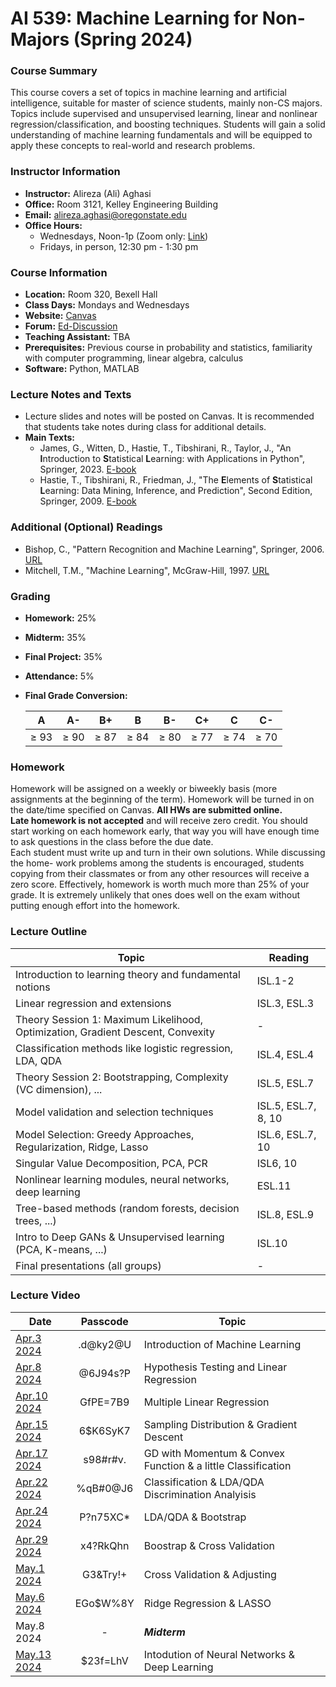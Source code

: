 # AI 539: Machine Learning for Non-Majors (Spring 2024)

### Course Summary
This course covers a set of topics in machine learning and artificial intelligence, suitable for master of science students, mainly non-CS majors. Topics include supervised and unsupervised learning, linear and nonlinear regression/classification, and boosting techniques. Students will gain a solid understanding of machine learning fundamentals and will be equipped to apply these concepts to real-world and research problems.

### Instructor Information
- **Instructor:** Alireza (Ali) Aghasi
- **Office:** Room 3121, Kelley Engineering Building
- **Email:** [alireza.aghasi@oregonstate.edu](mailto:alireza.aghasi@oregonstate.edu)
- **Office Hours:**
  - Wednesdays, Noon-1p (Zoom only: [Link](https://oregonstate.zoom.us/j/2272200572?pwd=c1dPRlF1akY4QzRJUS9wOFVGaGIrQT09))
  - Fridays, in person, 12:30 pm - 1:30 pm

### Course Information
- **Location:** Room 320, Bexell Hall
- **Class Days:** Mondays and Wednesdays
- **Website:** [Canvas](https://canvas.oregonstate.edu/courses/1954644)
- **Forum:** [Ed-Discussion](https://edstem.org/us/courses/57825/discussion/)
- **Teaching Assistant:** TBA
- **Prerequisites:** Previous course in probability and statistics, familiarity with computer programming, linear algebra, calculus
- **Software:** Python, MATLAB

### Lecture Notes and Texts
- Lecture slides and notes will be posted on Canvas. It is recommended that students take notes during class for additional details.
- **Main Texts:**
  - James, G., Witten, D., Hastie, T., Tibshirani, R., Taylor, J., "An **I**ntroduction to **S**tatistical **L**earning: with Applications in Python", Springer, 2023. [E-book](https://www.statlearning.com/)
  - Hastie, T., Tibshirani, R., Friedman, J., "The **E**lements of **S**tatistical **L**earning: Data Mining, Inference, and Prediction", Second Edition, Springer, 2009. [E-book](https://goo.gl/xgr63x)

### Additional (Optional) Readings
- Bishop, C., "Pattern Recognition and Machine Learning", Springer, 2006. [URL](https://goo.gl/56GFVv)
- Mitchell, T.M., "Machine Learning", McGraw-Hill, 1997. [URL](https://goo.gl/HrBDtK)

### Grading
- **Homework:** 25%
- **Midterm:** 35%
- **Final Project:** 35%
- **Attendance:** 5%
- **Final Grade Conversion:**

  | A | A- | B+ | B | B- | C+ | C | C- |
  | :-: | :-: | :-: | :-: | :-: | :-: | :-: | :-: |
  | ≥ 93 | ≥ 90 | ≥ 87 | ≥ 84 | ≥ 80 | ≥ 77 | ≥ 74 | ≥ 70 |

### Homework
Homework will be assigned on a weekly or biweekly basis (more assignments at the beginning of the term). Homework will be turned in on the date/time specified on Canvas. **All HWs are submitted online.** <br>
**Late homework is not accepted** and will receive zero credit. You should start working on each homework early, that way you will have enough time to ask questions in the class before the due date.<br>
Each student must write up and turn in their own solutions. While discussing the home- work problems among the students is encouraged, students copying from their classmates or from any other resources will receive a zero score.
Effectively, homework is worth much more than 25% of your grade. It is extremely unlikely that ones does well on the exam without putting enough effort into the homework.

### Lecture Outline
| Topic | Reading |
| - | - |
| Introduction to learning theory and fundamental notions | ISL.1-2 |
| Linear regression and extensions | ISL.3, ESL.3 |
| Theory Session 1: Maximum Likelihood, Optimization, Gradient Descent, Convexity | - |
| Classification methods like logistic regression, LDA, QDA | ISL.4, ESL.4 |
| Theory Session 2: Bootstrapping, Complexity (VC dimension), ... | ISL.5, ESL.7 |
| Model validation and selection techniques | ISL.5, ESL.7, 8, 10 |
| Model Selection: Greedy Approaches, Regularization, Ridge, Lasso  | ISL.6, ESL.7, 10 |
| Singular Value Decomposition, PCA, PCR | ISL6, 10 |
| Nonlinear learning modules, neural networks, deep learning | ESL.11 |
| Tree-based methods (random forests, decision trees, ...) | ISL.8, ESL.9 |
| Intro to Deep GANs & Unsupervised learning (PCA, K-means, ...) | ISL.10 |
| Final presentations (all groups) | - |

### Lecture Video
| Date | Passcode | Topic |
| - | :-: | - |
| [Apr.3 2024](https://oregonstate.zoom.us/rec/share/6yNGpLQ2sflQ9bi4wefIHLyox2mnlmrLl2DbIqsVscmWjt22J2AkDAXKOezqOnB5.sRqjfqwghzisVI9R) | .d@ky2@U | Introduction of Machine Learning |
| [Apr.8 2024](https://oregonstate.zoom.us/rec/share/AfEQGDEQ1VdbLPGeFNwOSm8Pp9U4qJEwdEkf6QcCoASltZ--sH8GLzhxBGxbvEzK.OZ0EYsLfR9vdkN_8) | @6J94s?P | Hypothesis Testing and Linear Regression |
| [Apr.10 2024](https://oregonstate.zoom.us/rec/share/9djbE-uw6itqXm3dG_1fWHKQ5L4N7j2TScwEKwmkBgmMuNcaQNyPC442BMLgzAFy.i5H1yCVlzZJCN2TL) | GfPE=7B9 | Multiple Linear Regression |
| [Apr.15 2024](https://oregonstate.zoom.us/rec/share/6hQH-GHtnyBjL-kcRIhJagUqaxkk6JYwiVWu0G5yOJP7Buls0CCTg4RBE0_No5y6.r7T5ESnhpnQsagJm) | 6$K6SyK7 | Sampling Distribution & Gradient Descent |
| [Apr.17 2024](https://oregonstate.zoom.us/rec/share/fU_wGBhR6cqEqvMKuVgZ7SCu5_iIk3ciFLzmma7YGcq1tcBorwb3oaoxYZF-JnEe.d-vxj9OB0l2Me6My) | s98#r#v. | GD with Momentum & Convex Function & a little Classification|
| [Apr.22 2024](https://oregonstate.zoom.us/rec/share/Izvv9OIGRDHt1ZP3ugTexpzNE_0IqJy_BAXEHc1FAa95NtJt1DMP00kjImrO_mES.WKwPMv9vJDVXk_1a) | %qB#0@J6 | Classification & LDA/QDA Discrimination Analyisis |
| [Apr.24 2024](https://oregonstate.zoom.us/rec/share/Sc6WZUfzc8pyda5jy0i1prJ1NyXYY9y_0mBZS0JiEqnZI-yE0a_g1QOsq8dG59ES.ezHUMZHHRZhqmfGd) | P?n75XC* | LDA/QDA & Bootstrap |
| [Apr.29 2024](https://oregonstate.zoom.us/rec/share/QNKjTbYnFwOdDz9cWgAASs6PlqMUhK-SQ-mYB3Pd_hZmnt9PmpCC7pFP2-DgwccE.C0r9CiMf6e0No7qA) | x4?RkQhn | Boostrap & Cross Validation |
| [May.1 2024](https://oregonstate.zoom.us/rec/share/Vh-7eTgfHHK6r4UDQzwVutHVb20vXUwB70D1V0jlnZVQz3TTzDuN0_2RYKcm29N_.SO40yweQml4gEwve) | G3&Try!+ | Cross Validation & Adjusting |
| [May.6 2024](https://oregonstate.zoom.us/rec/share/USpHSIrgGevC-BpLQWi5T18UafBR68gfMcP9YurwgH81JtpIueMo8GiJksYWEkvN.aIqwU8Ne7f2TJp7S) | EGo$W%8Y | Ridge Regression & LASSO |
| May.8 2024 | - | ***Midterm*** |
| [May.13 2024](https://oregonstate.zoom.us/rec/share/qKBERbfOhcI_Hc6OkTDF99SGaM-PFczBe5rtfqgCxNeFKdwC2Lftn5IiuPU5gKBs.87Mg3MWzJr3mYB4A) | $23f=LhV | Intodution of Neural Networks & Deep Learning |

